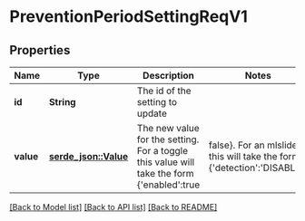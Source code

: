 # PreventionPeriodSettingReqV1

## Properties

Name | Type | Description | Notes
------------ | ------------- | ------------- | -------------
**id** | **String** | The id of the setting to update |
**value** | [**serde_json::Value**](.md) | The new value for the setting. For a toggle this value will take the form {'enabled':true|false}. For an mlslider this will take the form {'detection':'DISABLED|CAUTIOUS|MODERATE|AGGRESSIVE|EXTRA_AGGRESSIVE','prevention':'DISABLED|CAUTIOUS|MODERATE|AGGRESSIVE|EXTRA_AGGRESSIVE'} |

[[Back to Model list]](../README.md#documentation-for-models) [[Back to API list]](../README.md#documentation-for-api-endpoints) [[Back to README]](../README.md)
